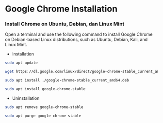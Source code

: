 # Google Chrome Installation

### Install Chrome on Ubuntu, Debian, dan Linux Mint
Open a terminal and use the following command to install Google Chrome on Debian-based Linux distributions, such as Ubuntu, Debian, Kali, and Linux Mint.

- Installation
```bash
sudo apt update
```
```bash
wget https://dl.google.com/linux/direct/google-chrome-stable_current_amd64.deb
```
```bash
sudo apt install ./google-chrome-stable_current_amd64.deb
```
```bash
sudo apt install google-chrome-stable
```

- Uninstallation
```bash
sudo apt remove google-chrome-stable
```
```bash
sudo apt purge google-chrome-stable
```